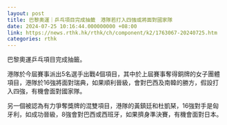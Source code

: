 ```yaml
---
layout: post
title: 巴黎奧運｜乒乓項目完成抽籤　港隊若打入四強或將面對國家隊
date: 2024-07-25 10:16:44.000000000 +08:00
link: https://news.rthk.hk/rthk/ch/component/k2/1763067-20240725.htm
categories: rthk
---
```


巴黎奧運乒乓項目完成抽籤。

港隊於今屆賽事派出5名選手出戰4個項目，其中於上屆賽事奪得銅牌的女子團體項目，港隊於16強將面對瑞典，如果順利晉級，會對巴西及南韓的勝方，假設打入四強，有機會面對國家隊。

另一個被認為有力爭奪獎牌的混雙項目，港隊的黃鎮廷和杜凱琹，16強對手是匈牙利，如成功晉級，8強會對巴西或西班牙，如果擠身準決賽，有機會面對日本。

